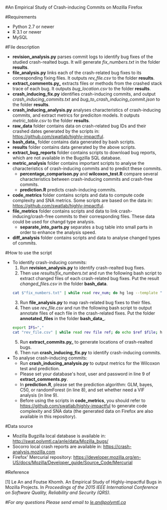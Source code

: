#An Empirical Study of Crash-inducing Commits on Mozilla Firefox

#Requirements
- Python 2.7 or newer
- R 3.1 or newer
- MySQL

#File description
- **revision_analysis.py** parses commit logs to identify bug fixes of the studied crash-realted bugs. It will generate *fix_numbers.txt* in the folder **results**.
- **file_analysis.py** links each of the crash-related bug fixes to its corresponding fixing files. It outputs *rev_file.csv* to the folder **results**.
- **extract_comments.py_** extracts files or methods from the crashed stack trace of each bug. It outputs *bug_location.csv* to the folder **results**.
- **crash_inducing_fix.py** identifies crash-inducing commits, and output *crash_inducing_commits.txt* and *bug_to_crash_inducing_commit.json* to the folder **results**.
- **crash_inducing_analysis.py** analyses characteristics of crash-inducing commits, and extract metrics for prediciton models. It outputs *metric_table.csv* to the folder **results**.
- **raw_data** folder contains data on crash-related bug IDs and their crashed dates generated by the scripts in: https://github.com/swatlab/highly-impactful.
- **bash_data_** folder contains data generated by bash scripts.
- **results** folder contains data generated by the above scripts.
- **extract_bug_reports** folder contains scripts to download bug reports, which are not available in the Bugzilla SQL database.
- **metric_analysis** folder contains important scripts to analyse the characteristics of crash-inducing commits and to predict these commits.
	- **percentage_comparison.py** and **wilcoxon_test.R** compare several characteristics between crash-inducing commits and crash-free commits.
	- **prediction.R** predicts crash-inducing commits.
- **code_metrics** folder contains scripts and data to compute code complexity and SNA metrics. Some scripts are based on the data in: https://github.com/swatlab/highly-impactful.
- **file_metrics** folder contains scripts and data to link crash-inducing/crash-free commits to their corresponding files. These data could be used for changd type analysis. 
	- **separate_into_parts.py** separates a bug table into small parts in order to enhance the analysis speed.
- **diff_analysis** folder contains scripts and data to analyse changed types of commits.

#How to use the script
- To identify crash-inducing commits:
	1. Run **revision_analysis.py** to identify crash-realted bug fixes.
	2. Then use *results/fix_numbers.txt* and run the following bash script to extract changed files of each crash-related bug fixes. Put the result *changed_files.csv* in the folder **bash_data**.
	```bash
	cat $"fix_numbers.txt" | while read rev_num; do hg log --template "{rev}\t{file_dels}\t{file_mods}\t{file_adds}\n" -r $rev_num; done > changed_files.csv
	```
	3. Run **file_analysis.py** to map rash-related bug fixes to their files.
	4. Then use *rev_file.csv* and run the following bash script to output annotate files of each file in the crash-related fixes. Put the folder **annotated_files** in the folder **bash_data_**.
	```bash
	export IFS=","
	cat "rev_file.csv" | while read rev file ref; do echo $ref $file; hg annotate $file -r $rev -w -b -B > annotate/$ref.txt; done
	```
	5. Run **extract_commits.py_** to generate locations of crash-realted bugs.
	6. Then run **crash_inducing_fix.py** to identify crash-inducing commits.
- To analyse crash-inducing commits:
	- Run **crash_inducing_analysis.py** to output metrics for the Wilcoxon test and prediction.
	- Please set your database's host, user and password in line 9 of **extract_comments.py**.
	- In **prediction.R**, please set the prediction algorithm: GLM, bayes, C50, or randomForest (in line 8), and set whether need a VIF analysis (in line 9).
	- Before using the scripts in **code_metrics**, you should refer to https://github.com/swatlab/highly-impactful to generate code complexity and SNA data (the generated data on Firefox are also available in this repository).
   
#Data source
- Mozilla Bugzilla local database is available in:
    http://swat.polymtl.ca/anle/data/Mozilla_bugs/
- Socorro local crash reports are available in:
    https://crash-analysis.mozilla.com
- Firefox' Mercurial repository:
	https://developer.mozilla.org/en-US/docs/Mozilla/Developer_guide/Source_Code/Mercurial

#Reference
<p id="refone">[1] Le An and Foutse Khomh. An Empirical Study of Highly-impactful Bugs in Mozilla Projects. In <i>Proceedings of the 2015 IEEE International Conference on Software Quality, Reliability and Security (QRS).
</p>

#For any questions
Please send email to le.an@polymtl.ca
